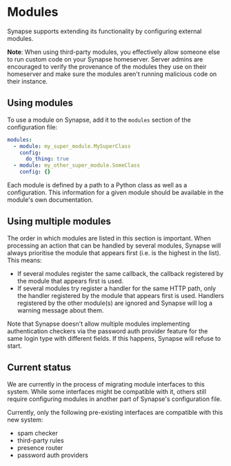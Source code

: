 # Modules

Synapse supports extending its functionality by configuring external modules.

**Note**: When using third-party modules, you effectively allow someone else to run
custom code on your Synapse homeserver. Server admins are encouraged to verify the
provenance of the modules they use on their homeserver and make sure the modules aren't
running malicious code on their instance.

## Using modules

To use a module on Synapse, add it to the `modules` section of the configuration file:

```yaml
modules:
  - module: my_super_module.MySuperClass
    config:
      do_thing: true
  - module: my_other_super_module.SomeClass
    config: {}
```

Each module is defined by a path to a Python class as well as a configuration. This
information for a given module should be available in the module's own documentation.

## Using multiple modules

The order in which modules are listed in this section is important. When processing an
action that can be handled by several modules, Synapse will always prioritise the module
that appears first (i.e. is the highest in the list). This means:

* If several modules register the same callback, the callback registered by the module
  that appears first is used.
* If several modules try register a handler for the same HTTP path, only the handler
  registered by the module that appears first is used. Handlers registered by the other
  module(s) are ignored and Synapse will log a warning message about them.

Note that Synapse doesn't allow multiple modules implementing authentication checkers via
the password auth provider feature for the same login type with different fields. If this
happens, Synapse will refuse to start.

## Current status

We are currently in the process of migrating module interfaces to this system. While some
interfaces might be compatible with it, others still require configuring modules in
another part of Synapse's configuration file.

Currently, only the following pre-existing interfaces are compatible with this new system:

* spam checker
* third-party rules
* presence router
* password auth providers
